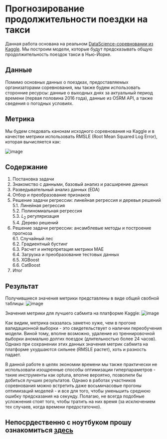 # Прогнозирование продолжительности поездки на такси

Данная работа основана на реальном [DataScience-соревновании из Kaggle](https://www.kaggle.com/competitions/nyc-taxi-trip-duration/overview/evaluation).
Мы построим модели, которые будут предсказывать общую продолжительность поездок такси в Нью-Йорке.

## Данные

Помимо основных данных о поездках, предоставляемых организаторами соревнования, мы также будем использовать сторонние ресурсы:
данные о выходных днях за актуальный период времени (первая половина 2016 года), данные из OSRM API, а также сведения о
погодных условиях.

## Метрика

Мы будем следовать канонам исходного соревнования на Kaggle и в качестве метрики использовать RMSLE (Root Mean Squared Log Error),
которая вычисляется как:

![image](https://github.com/khav-i/sf_data_science/assets/126453765/55c52907-56fe-4abe-b48c-f0fbb9669de8)

## Содержание
1. Постановка задачи
2. Знакомство с данными, базовый анализ и расширение данных
3. Разведывательный анализ данных (EDA)
4. Отбор и преобразование признаков
5. Решение задачи регрессии: линейная регрессия и деревья решений<br>
    5.1. Линейная регрессия<br>
    5.2. Полиномиальная регрессия<br>
    5.3. $L_2$ регуляризация<br>
    5.4. Дерево решений
6. Решение задачи регрессии: ансамблевые методы и построение прогноза<br>
    6.1. Случайный лес<br>
    6.2. Градиентный бустинг<br>
    6.3. Расчет и интерпретация метрики MAE<br>
    6.4. Загрузка и преобразование тестовых данных<br>
    6.5. XGBoost<br>
    6.6. CatBoost
7. Итог

## Результат
Получившиеся значения метрики представлены в виде общей свобной таблицы:
![image](https://github.com/khav-i/sf_data_science/assets/126453765/563d8bc6-251e-43a2-b3b3-b6a34bf9e2e2)

Значения метрики для лучшего сабмита на платформе Kaggle:
![image](https://github.com/khav-i/sf_data_science/assets/126453765/ac94182e-87e6-4535-b9c8-11c247379355)

Как видим, метрика оказалась заметно хуже, чем в прогоне валидационной выборки - это свидетельствует о наличии переобучения
модели. Виной тому, вполне возможно, удаление из треннировочной выборки аномально долгих поездок (длительностью более 24 часов).
Однако при сохранении этих данных значения метрик сабмита на платформе ухудшаются сильнее (RMSLE растет), хоть и разность
падает.

В данной работе в целях экономии времени мы также практически не использовали изощренные способы оптимизации гиперпараметров - 
такие инструменты как optuna, вполне вероятно, позволили бы добиться лучших результатов. Однако в работах участников соревнования
можно встретить даже восьмичасовые прогоны оптимизаций моделей - и все для того, чтобы уменьшить среднюю ошибку предсказания
на секунду. Полагаю, не всегда подобные усложнения стоят того, чтобы тратить на них время (за исключением тех случаев, когда времени 
предостаточно). 

## Непосрдественно с ноутбуком прошу ознакомиться [здесь](https://github.com/khav-i/sf_data_science/blob/main/project_5/Predicting%20the%20duration%20of%20a%20taxi%20trip.ipynb)

